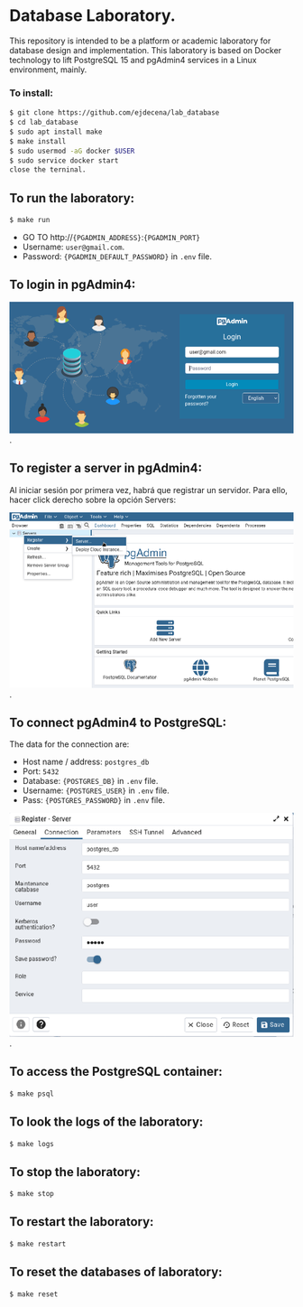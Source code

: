 # Database Laboratory.


This repository is intended to be a platform or academic laboratory for database design and implementation. This laboratory is based on Docker technology to lift PostgreSQL 15 and pgAdmin4 services in a Linux environment, mainly.


### To install:
```bash
$ git clone https://github.com/ejdecena/lab_database
$ cd lab_database
$ sudo apt install make
$ make install
$ sudo usermod -aG docker $USER
$ sudo service docker start
close the terninal.
```

## To run the laboratory:
```bash
$ make run
```

* GO TO http://```{PGADMIN_ADDRESS}```:```{PGADMIN_PORT}```
* Username: ```user@gmail.com```.
* Password: ```{PGADMIN_DEFAULT_PASSWORD}``` in ```.env``` file.

## To login in pgAdmin4:
![Login Pgadmin parameters](/images/login.png "Login Pgadmin parameters").

## To register a server in pgAdmin4:
Al iniciar sesión por primera vez, habrá que registrar un servidor. Para ello, hacer click derecho sobre la opción Servers:

![Register Server](/images/register_server.png "Register Server").

## To connect pgAdmin4 to PostgreSQL:

The data for the connection are:

* Host name / address: ```postgres_db```
* Port: ```5432```
* Database: ```{POSTGRES_DB}``` in ```.env``` file.
* Username: ```{POSTGRES_USER}``` in ```.env``` file.
* Pass: ```{POSTGRES_PASSWORD}``` in ```.env``` file.

![Server Connection](/images/server_connection.png "Server Connection").

## To access the PostgreSQL container:
```bash
$ make psql
```

## To look the logs of the laboratory:
```bash
$ make logs
```

## To stop the laboratory:
```bash
$ make stop
```

## To restart the laboratory:
```bash
$ make restart
```

## To reset the databases of laboratory:
```bash
$ make reset
```